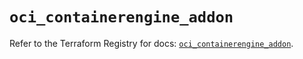 # `oci_containerengine_addon`

Refer to the Terraform Registry for docs: [`oci_containerengine_addon`](https://registry.terraform.io/providers/oracle/oci/6.37.0/docs/resources/containerengine_addon).
